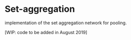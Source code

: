 # Set-aggregation

implementation of the set aggregation network for pooling.

[WIP: code to be added in August 2019]  

